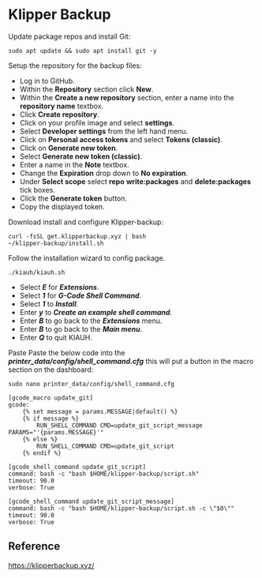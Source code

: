# Klipper Backup


Update package repos and install Git:
```
sudo apt update && sudo apt install git -y
```
Setup the repository for the backup files:
- Log in to GitHub.
- Within the **Repository** section click **New**.
- Within the **Create a new repository** section, enter a name into the **repository name** textbox.
- Click **Create repository**.
- Click on your profile image and select **settings**.
- Select **Developer settings** from the left hand menu.
- Click on **Personal access tokens** and select **Tokens (classic)**.
- Click on **Generate new token**.
- Select **Generate new token (classic)**.
- Enter a name in the **Note** textbox.
- Change the **Expiration** drop down to **No expiration**.
- Under **Select scope** select **repo** **write:packages** and **delete:packages** tick boxes.
- Click the **Generate token** button.
- Copy the displayed token.

Download install and configure Klipper-backup:
```
curl -fsSL get.klipperbackup.xyz | bash
~/klipper-backup/install.sh
```
Follow the installation wizard to config package.

```
./kiauh/kiauh.sh
```
- Select **_E_** for **_Extensions_**.
- Select **_1_** for **_G-Code Shell Command_**.
- Select **_1_** to **_Install_**.
- Enter **_y_** to **_Create an example shell command_**.
- Enter **_B_** to go back to the **_Extensions_** menu.
- Enter **_B_** to go back to the **_Main menu_**.
- Enter **_Q_** to quit KIAUH.

Paste
Paste the below code into the **_printer_data/config/shell_command.cfg_** this will put a button in the macro section on the dashboard:
```
sudo nano printer_data/config/shell_command.cfg

[gcode_macro update_git]
gcode:
    {% set message = params.MESSAGE|default() %}
    {% if message %}
        RUN_SHELL_COMMAND CMD=update_git_script_message PARAMS="'{params.MESSAGE}'"
    {% else %}
        RUN_SHELL_COMMAND CMD=update_git_script
    {% endif %}

[gcode_shell_command update_git_script]
command: bash -c "bash $HOME/klipper-backup/script.sh"
timeout: 90.0
verbose: True

[gcode_shell_command update_git_script_message]
command: bash -c "bash $HOME/klipper-backup/script.sh -c \"$0\""
timeout: 90.0
verbose: True
```

## Reference

https://klipperbackup.xyz/
